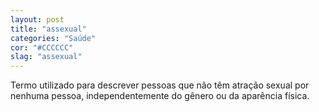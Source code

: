 ```yaml
---
layout: post
title: "assexual"
categories: "Saúde"
cor: "#CCCCCC"
slag: "assexual"
---
```

Termo utilizado para descrever pessoas que não têm atração sexual por nenhuma pessoa, independentemente do gênero ou da aparência física.
